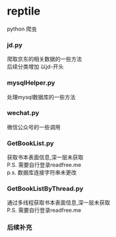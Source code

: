 # reptile
python 爬虫
### jd.py
爬取京东的相关数据的一些方法  
后续分类增加 以jd-开头
### mysqlHelper.py
处理mysql数据库的一些方法
### wechat.py
微信公众号的一些调用
### GetBookList.py
获取书本表面信息,深一层未获取   
P.S. 需要自行登录readfree.me  
p.s. 数据库连接字符串未更改
### GetBookListByThread.py
通过多线程获取书本表面信息,深一层未获取  
P.S. 需要自行登录readfree.me
### 后续补充

